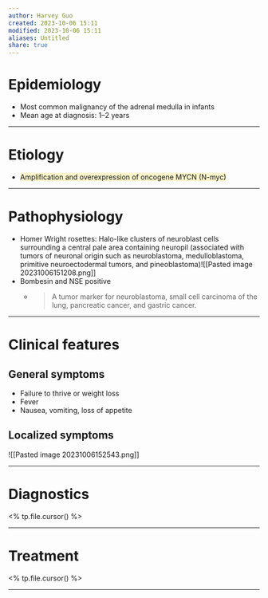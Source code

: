 ```yaml
---
author: Harvey Guo
created: 2023-10-06 15:11
modified: 2023-10-06 15:11
aliases: Untitled
share: true
---
```

# Epidemiology
- Most common malignancy of the adrenal medulla in infants
- Mean age at diagnosis: 1–2 years

---
# Etiology
- <span style="background:rgba(240, 200, 0, 0.2)">Amplification and overexpression of oncogene MYCN (N-myc)</span>

---
# Pathophysiology
- Homer Wright rosettes: Halo-like clusters of neuroblast cells surrounding a central pale area containing neuropil (associated with tumors of neuronal origin such as neuroblastoma, medulloblastoma, primitive neuroectodermal tumors, and pineoblastoma)![[Pasted image 20231006151208.png]]
- Bombesin and NSE positive
	- > A tumor marker for neuroblastoma, small cell carcinoma of the lung, pancreatic cancer, and gastric cancer.

---
# Clinical features
## General symptoms
- Failure to thrive or weight loss
- Fever
- Nausea, vomiting, loss of appetite
## Localized symptoms
![[Pasted image 20231006152543.png]]

---
# Diagnostics
<% tp.file.cursor() %>

---
# Treatment
<% tp.file.cursor() %>

---
